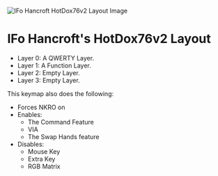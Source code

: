 ![IFo Hancroft HotDox76v2 Layout Image](https://i.imgur.com/bSWyBCV.png)

# IFo Hancroft's HotDox76v2 Layout

- Layer 0: A QWERTY Layer.
- Layer 1: A Function Layer.
- Layer 2: Empty Layer.
- Layer 3: Empty Layer.

This keymap also does the following:

- Forces NKRO on
- Enables:
    - The Command Feature
    - VIA
    - The Swap Hands feature
- Disables:
    - Mouse Key
    - Extra Key
    - RGB Matrix
